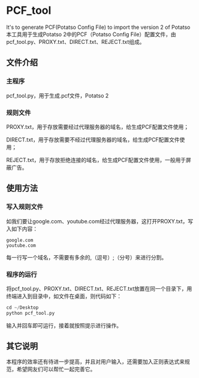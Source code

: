 # PCF_tool
It's to generate PCF(Potatso Config File) to import the version 2 of Potatso
本工具用于生成Potatso 2中的PCF（Potatso Config File）配置文件，由pcf_tool.py、PROXY.txt、DIRECT.txt、REJECT.txt组成。
## 文件介绍
### 主程序
pcf_tool.py，用于生成.pcf文件，Potatso 2
### 规则文件
PROXY.txt，用于存放需要经过代理服务器的域名，给生成PCF配置文件使用；

DIRECT.txt，用于存放需要不经过代理服务器的域名，给生成PCF配置文件使用；

REJECT.txt，用于存放拒绝连接的域名，给生成PCF配置文件使用，一般用于屏蔽广告。
## 使用方法
### 写入规则文件
如我们要让google.com、youtube.com经过代理服务器，这打开PROXY.txt，写入如下内容：
```
google.com
youtube.com
```
每一行写一个域名，不需要有多余的,（逗号）;（分号）来进行分割。
### 程序的运行
将pcf_tool.py、PROXY.txt、DIRECT.txt、REJECT.txt放置在同一个目录下，用终端进入到目录中，如文件在桌面，则代码如下：
```python
cd ~/Desktop
python pcf_tool.py
```
输入并回车即可运行，接着就按照提示进行操作。
## 其它说明
本程序的效率还有待进一步提高，并且对用户输入，还需要加入正则表达式来规范，希望网友们可以帮忙一起完善它。
